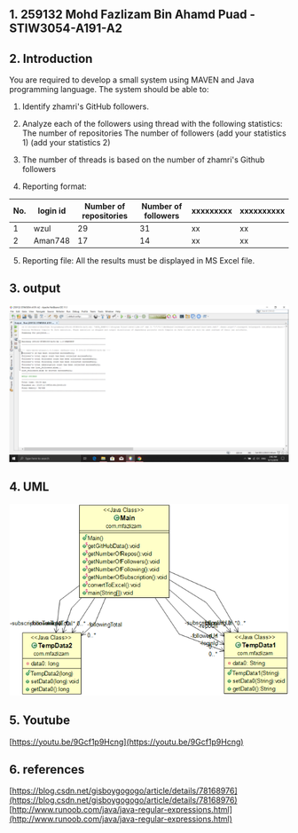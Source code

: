 ## 1. 259132 Mohd Fazlizam Bin Ahamd Puad -STIW3054-A191-A2
## 2. Introduction
   You are required to develop a small system using MAVEN and Java programming language. The system should be able to:

1. Identify zhamri's GitHub followers.

2. Analyze each of the followers using thread with the following statistics:
      The number of repositories
      The number of followers
      (add your statistics 1)
      (add your statistics 2)
      
3. The number of threads is based on the number of zhamri's Github followers

4. Reporting format:

| No. | login id | Number of repositories | Number of followers | xxxxxxxxx | xxxxxxxxxx |
|-----|----------|------------------------|---------------------|-----------|------------|
| 1   | wzul     | 29                     | 31                  |    xx     |     xx     |
| 2   | Aman748  | 17                     | 14                  |    xx     |     xx     |

5. Reporting file: All the results must be displayed in MS Excel file.    
## 3. output
![](https://github.com/fazlizam96/259132-STIW3054-A191-A2/blob/master/Output.png)


## 4. UML
![](https://github.com/fazlizam96/259132-STIW3054-A191-A2/blob/master/UML%20Diagram.png)


## 5. Youtube
[https://youtu.be/9Gcf1p9Hcng](https://youtu.be/9Gcf1p9Hcng)

## 6. references
[https://blog.csdn.net/gisboygogogo/article/details/78168976](https://blog.csdn.net/gisboygogogo/article/details/78168976)
[http://www.runoob.com/java/java-regular-expressions.html](http://www.runoob.com/java/java-regular-expressions.html)
